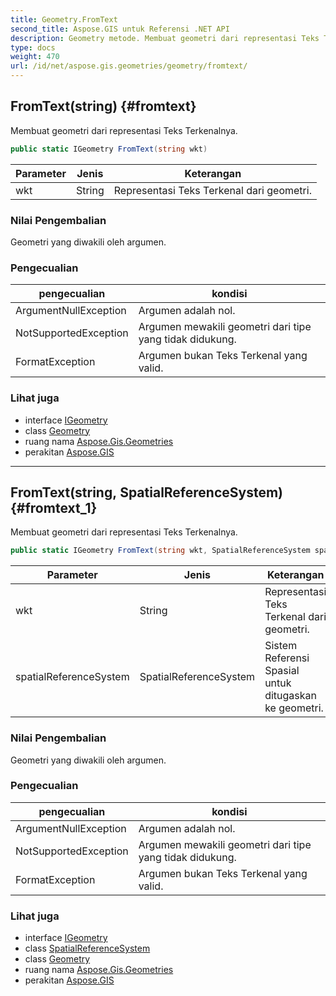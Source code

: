 ```yaml
---
title: Geometry.FromText
second_title: Aspose.GIS untuk Referensi .NET API
description: Geometry metode. Membuat geometri dari representasi Teks Terkenalnya.
type: docs
weight: 470
url: /id/net/aspose.gis.geometries/geometry/fromtext/
---
```

## FromText(string) {#fromtext}

Membuat geometri dari representasi Teks Terkenalnya.

```csharp
public static IGeometry FromText(string wkt)
```

| Parameter | Jenis | Keterangan |
| --- | --- | --- |
| wkt | String | Representasi Teks Terkenal dari geometri. |

### Nilai Pengembalian

Geometri yang diwakili oleh argumen.

### Pengecualian

| pengecualian | kondisi |
| --- | --- |
| ArgumentNullException | Argumen adalah nol. |
| NotSupportedException | Argumen mewakili geometri dari tipe yang tidak didukung. |
| FormatException | Argumen bukan Teks Terkenal yang valid. |

### Lihat juga

* interface [IGeometry](../../igeometry/)
* class [Geometry](../)
* ruang nama [Aspose.Gis.Geometries](../../geometry/)
* perakitan [Aspose.GIS](../../../)

---

## FromText(string, SpatialReferenceSystem) {#fromtext_1}

Membuat geometri dari representasi Teks Terkenalnya.

```csharp
public static IGeometry FromText(string wkt, SpatialReferenceSystem spatialReferenceSystem)
```

| Parameter | Jenis | Keterangan |
| --- | --- | --- |
| wkt | String | Representasi Teks Terkenal dari geometri. |
| spatialReferenceSystem | SpatialReferenceSystem | Sistem Referensi Spasial untuk ditugaskan ke geometri. |

### Nilai Pengembalian

Geometri yang diwakili oleh argumen.

### Pengecualian

| pengecualian | kondisi |
| --- | --- |
| ArgumentNullException | Argumen adalah nol. |
| NotSupportedException | Argumen mewakili geometri dari tipe yang tidak didukung. |
| FormatException | Argumen bukan Teks Terkenal yang valid. |

### Lihat juga

* interface [IGeometry](../../igeometry/)
* class [SpatialReferenceSystem](../../../aspose.gis.spatialreferencing/spatialreferencesystem/)
* class [Geometry](../)
* ruang nama [Aspose.Gis.Geometries](../../geometry/)
* perakitan [Aspose.GIS](../../../)


